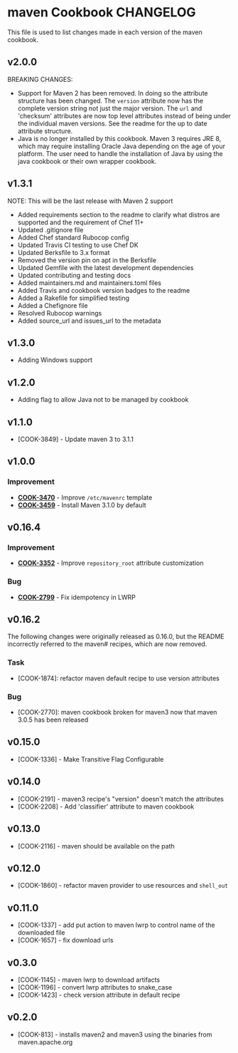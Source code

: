 maven Cookbook CHANGELOG
========================
This file is used to list changes made in each version of the maven cookbook.

v2.0.0
------

BREAKING CHANGES:
* Support for Maven 2 has been removed. In doing so the attribute structure has been changed.  The `version` attribute now has the complete version string not just the major version.  The `url` and 'checksum' attributes are now top level attributes instead of being under the individual maven versions.  See the readme for the up to date attribute structure.
* Java is no longer installed by this cookbook.  Maven 3 requires JRE 8, which may require installing Oracle Java depending on the age of your platform. The user need to handle the installation of Java by using the java cookbook or their own wrapper cookbook.


v1.3.1
------
NOTE: This will be the last release with Maven 2 support

* Added requirements section to the readme to clarify what distros are supported and the requirement of Chef 11+
* Updated .gitignore file
* Added Chef standard Rubocop config
* Updated Travis CI testing to use Chef DK
* Updated Berksfile to 3.x format
* Removed the version pin on apt in the Berksfile
* Updated Gemfile with the latest development dependencies
* Updated contributing and testing docs
* Added maintainers.md and maintainers.toml files
* Added Travis and cookbook version badges to the readme
* Added a Rakefile for simplified testing
* Added a Chefignore file
* Resolved Rubocop warnings
* Added source_url and issues_url to the metadata

v1.3.0
------
- Adding Windows support

v1.2.0
------
- Adding flag to allow Java not to be managed by cookbook

v1.1.0
------
- [COOK-3849] - Update maven 3 to 3.1.1

v1.0.0
------
### Improvement
- **[COOK-3470](https://tickets.chef.io/browse/COOK-3470)** - Improve `/etc/mavenrc` template
- **[COOK-3459](https://tickets.chef.io/browse/COOK-3459)** - Install Maven 3.1.0 by default

v0.16.4
-------
### Improvement
- **[COOK-3352](https://tickets.chef.io/browse/COOK-3352)** - Improve `repository_root` attribute customization

### Bug
- **[COOK-2799](https://tickets.chef.io/browse/COOK-2799)** - Fix idempotency in LWRP

v0.16.2
-------
The following changes were originally released as 0.16.0, but the README incorrectly referred to the maven# recipes, which are now removed.

### Task
- [COOK-1874]: refactor maven default recipe to use version attributes

### Bug
- [COOK-2770]: maven cookbook broken for maven3 now that maven 3.0.5 has been released

v0.15.0
-------
- [COOK-1336] - Make Transitive Flag Configurable

v0.14.0
-------
- [COOK-2191] - maven3 recipe's "version" doesn't match the attributes
- [COOK-2208] - Add 'classifier' attribute to maven cookbook

v0.13.0
-------
- [COOK-2116] - maven should be available on the path

v0.12.0
-------
- [COOK-1860] - refactor maven provider to use resources and `shell_out`

v0.11.0
-------
- [COOK-1337] - add put action to maven lwrp to control name of the downloaded file
- [COOK-1657] - fix download urls

v0.3.0
------
- [COOK-1145] - maven lwrp to download artifacts
- [COOK-1196] - convert lwrp attributes to snake_case
- [COOK-1423] - check version attribute in default recipe

v0.2.0
------
- [COOK-813] - installs maven2 and maven3 using the binaries from maven.apache.org
